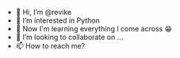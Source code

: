 - 👋 Hi, I’m @revike
- 👀 I’m interested in Python 
- 🌱 Now I'm learning everything I come across 😁
- 💞️ I’m looking to collaborate on ...
- 📫 How to reach me? 

<!---
revike/revike is a ✨ special ✨ repository because its `README.md` (this file) appears on your GitHub profile.
You can click the Preview link to take a look at your changes.
--->
